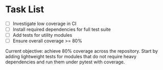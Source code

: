 # Task List

- [ ] Investigate low coverage in CI
- [ ] Install required dependencies for full test suite
- [ ] Add tests for utility modules
- [ ] Ensure overall coverage >= 80%

Current objective: achieve 80% coverage across the repository. Start by adding lightweight tests for modules that do not require heavy dependencies and run them under pytest with coverage.
